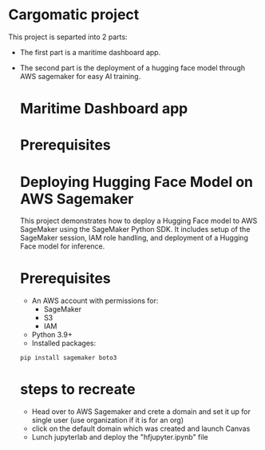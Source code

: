 # Cargomatic project

This project is separted into 2 parts:
- The first part is a maritime dashboard app. 

- The second part is the deployment of a hugging face model through AWS sagemaker for easy AI training. 


    # Maritime Dashboard app

    # Prerequisites


    # Deploying Hugging Face Model on AWS Sagemaker

    This project demonstrates how to deploy a Hugging Face model to AWS SageMaker using the SageMaker Python SDK.
    It includes setup of the SageMaker session, IAM role handling, and deployment of a Hugging Face model for inference.

    # Prerequisites

    - An AWS account with permissions for:
        - SageMaker
        - S3
        - IAM
    - Python 3.9+
    - Installed packages:

    ```
    pip install sagemaker boto3
    ```

    # steps to recreate

    - Head over to AWS Sagemaker and crete a domain and set it up for single user (use organization if it is for an org)
    - click on the default domain which was created and launch Canvas
    - Lunch jupyterlab and deploy the "hfjupyter.ipynb" file


